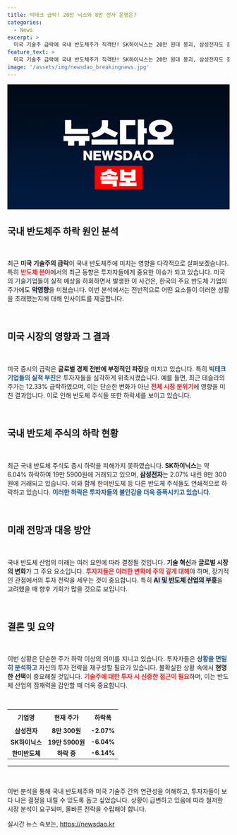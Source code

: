 ```yaml
---
title: 빅테크 급락! 20만 닉스와 8만 전자 운명은?
categories:
  - News
excerpt: >
  미국 기술주 급락에 국내 반도체주가 직격탄! SK하이닉스는 20만 원대 붕괴, 삼성전자도 장 초반 8만 원대에 진입. 거센 하락세 속, 투자자들의 우려가 커지고 있다. 클릭하여 자세한 내용을 확인하세요!
feature_text: >
  미국 기술주 급락에 국내 반도체주가 직격탄! SK하이닉스는 20만 원대 붕괴, 삼성전자도 장 초반 8만 원대에 진입. 거센 하락세 속, 투자자들의 우려가 커지고 있다. 클릭하여 자세한 내용을 확인하세요!
image: '/assets/img/newsdao_breakingnews.jpg'
---
```


<p><img src="/assets/img/newsdao_breakingnews.jpg" alt="pcversion 속보" /></p>

<h2 data-ke-size="size26">국내 반도체주 하락 원인 분석</h2>

<p data-ke-size="size16">&nbsp;</p> 

<p>최근 <b>미국 기술주의 급락</b>이 국내 반도체주에 미치는 영향을 다각적으로 살펴보겠습니다. 특히 <b><span style="color: #ee2323;">반도체 분야</span></b>에서의 최근 동향은 투자자들에게 중요한 이슈가 되고 있습니다. 미국의 기술기업들이 실적 예상을 하회하면서 발생한 이 사건은, 한국의 주요 반도체 기업의 주가에도 <b><span style="background-color: #21538527;">악영향</span></b>을 미쳤습니다. 이번 분석에서는 전반적으로 어떤 요소들이 이러한 상황을 초래했는지에 대해 인사이트를 제공합니다. </p>

<p data-ke-size="size16">&nbsp;</p> 

<h2 data-ke-size="size26">미국 시장의 영향과 그 결과</h2>

<p data-ke-size="size16">&nbsp;</p> 

<p>미국 증시의 급락은 <b>글로벌 경제 전반에 부정적인 파장</b>을 미치고 있습니다. 특히 <b><span style="color: #1a5490;">빅테크 기업들의 실적 부진</span></b>은 투자자들을 심각하게 위축시켰습니다. 예를 들면, 최근 테슬라의 주가는 12.33% 급락하였으며, 이는 단순한 변화가 아닌 <b><span style="color: #ee2323;">전체 시장 분위기</span></b>에 영향을 미친 결과입니다. 이로 인해 반도체 주식들 또한 하락세를 보이고 있습니다.</p>

<p data-ke-size="size16">&nbsp;</p> 

<h2 data-ke-size="size26">국내 반도체 주식의 하락 현황</h2>

<p data-ke-size="size16">&nbsp;</p> 

<p>최근 국내 반도체 주식도 증시 하락을 피해가지 못하였습니다. <b>SK하이닉스</b>는 약 6.04% 하락하여 19만 5900원에 거래되고 있으며, <b><span style="background-color: #21538527;">삼성전자</span></b>는 2.07% 내린 8만 300원에 거래되고 있습니다. 이와 함께 한미반도체 등 다른 반도체 주식들도 연쇄적으로 하락하고 있습니다. <b><span style="color: #1a5490;">이러한 하락은 투자자들의 불안감을 더욱 증폭시키고 있습니다.</span></b></p>

<p data-ke-size="size16">&nbsp;</p> 

<h2 data-ke-size="size26">미래 전망과 대응 방안</h2>

<p data-ke-size="size16">&nbsp;</p> 

<p>국내 반도체 산업의 미래는 여러 요인에 따라 결정될 것입니다. <b>기술 혁신</b>과 <b>글로벌 시장의 변화</b>가 그 주요 요소입니다. <b><span style="color: #ee2323;">투자자들은 이러한 변화에 주의 깊게 대해</span></b>야 하며, 장기적인 관점에서의 투자 전략을 세우는 것이 중요합니다. 특히 <b><span style="background-color: #21538527;">AI 및 반도체 산업의 부흥</span></b>을 고려했을 때 향후 기회가 많을 것으로 보입니다. </p>

<p data-ke-size="size16">&nbsp;</p> 

<h2 data-ke-size="size26">결론 및 요약</h2>

<p data-ke-size="size16">&nbsp;</p> 

<p>이번 상황은 단순한 주가 하락 이상의 의미를 지니고 있습니다. 투자자들은 <b><span style="color: #1a5490;">상황을 면밀히 분석하고</span></b> 자신의 투자 전략을 재구성할 필요가 있습니다. 불확실한 상황 속에서 <b>현명한 선택</b>이 중요해질 것입니다. <b><span style="color: #ee2323;">기술주에 대한 투자 시 신중한 접근이 필요</span></b>하며, 이는 반도체 산업의 잠재력을 감안할 때 더욱 중요합니다. </p>

<p data-ke-size="size16">&nbsp;</p> 

<table style="width:100%; border-collapse:collapse;">
  <tr>
    <td style="text-align: center; height: 30px;"><b>기업명</b></td>
    <td style="text-align: center; height: 30px;"><b>현재 주가</b></td>
    <td style="text-align: center; height: 30px;"><b>하락폭</b></td>
  </tr>
  <tr>
    <td style="text-align: center; height: 17px;"><b>삼성전자</b></td>
    <td style="text-align: center; height: 17px;"><b>8만 300원</b></td>
    <td style="text-align: center; height: 17px;"><b>-2.07%</b></td>
  </tr>
  <tr>
    <td style="text-align: center; height: 17px;"><b>SK하이닉스</b></td>
    <td style="text-align: center; height: 17px;"><b>19만 5900원</b></td>
    <td style="text-align: center; height: 17px;"><b>-6.04%</b></td>
  </tr>
  <tr>
    <td style="text-align: center; height: 17px;"><b>한미반도체</b></td>
    <td style="text-align: center; height: 17px;"><b>하락 중</b></td>
    <td style="text-align: center; height: 17px;"><b>-6.14%</b></td>
  </tr>
</table>

<hr style="border:1px solid #ccc;" />

<p data-ke-size="size16">&nbsp;</p> 

<p>이번 분석을 통해 국내 반도체주와 미국 기술주 간의 연관성을 이해하고, 투자자들이 보다 나은 결정을 내릴 수 있도록 돕고 싶었습니다. 상황이 급변하고 있음에 따라 철저한 시장 분석이 요구되며, 올바른 전략을 수립해야 합니다.</p>
실시간 뉴스 속보는, <a href="https://newsdao.kr" rel="dofollow">https://newsdao.kr</a>


